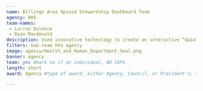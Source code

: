 ```yaml
---
name: Billings Area Opioid Stewardship Dashboard Team
agency: HHS
team-names:
 - Larron Dolence
 - Ryan Macdonald
description: Used innovative technology to create an interactive “Opioid Stewardship” dashboard that enhances the use of data, accountability, and transparency to help address the national opioid crisis. The dashboard can process 1.5 million patient encounters and organize data into usable information to uncover trends, enhance accountability, and reduce risk.
filters: GoG-team hhs agency
image: agency/Health_and_Human_Department_Seal.png
banner: agency
team: yes #mark no if an individual, NO CAPS
length: short
award: Agency #type of award, either Agency, Council, or President's; this is case sensitive so make sure to match the options listed exactly. This section generates the format of the card

---
```

